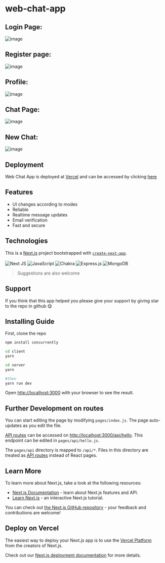 # web-chat-app

## Login Page:
![image](https://user-images.githubusercontent.com/88134306/216805985-ba013905-1b0a-412c-85f7-c50b308af7cb.png)

## Register page:
![image](https://user-images.githubusercontent.com/88134306/216806064-6ad51c10-355c-4b7d-9753-eddbea10a3e7.png)

## Profile:
![image](https://user-images.githubusercontent.com/88134306/216806091-dd33ecbe-7fb3-431d-8444-3a4dc7d5fd3e.png)

## Chat Page:
![image](https://user-images.githubusercontent.com/88134306/216806005-90dd588a-b771-4f92-b8e7-1e857f7567a0.png)

## New Chat:
![image](https://user-images.githubusercontent.com/88134306/216806020-a90a267c-3957-4be8-9e1f-c3a1a4d19a93.png)


## Deployment

Web Chat App is deployed at [Vercel](https://vercel.com/) and can be accessed by clicking [here](https://web-chat-app-brown.vercel.app//)


## Features

- UI changes according to modes
- Reliable
- Realtime message updates
- Email verification
- Fast and secure


## Technologies

This is a [Next.js](https://nextjs.org/) project bootstrapped with [`create-next-app`](https://github.com/vercel/next.js/tree/canary/packages/create-next-app).
<br />
<br />
<span>
![Next JS](https://img.shields.io/badge/Next-black?style=for-the-badge&logo=next.js&logoColor=white)
</span><span>
![JavaScript](https://img.shields.io/badge/javascript-%23323330.svg?style=for-the-badge&logo=javascript&logoColor=%23F7DF1E)
</span><span>
![Chakra](https://img.shields.io/badge/chakra-%234ED1C5.svg?style=for-the-badge&logo=chakraui&logoColor=white)
</span>
<span>
![Express.js](https://img.shields.io/badge/express.js-%23404d59.svg?style=for-the-badge&logo=express&logoColor=%2361DAFB)
</span>
<span>
![MongoDB](https://img.shields.io/badge/MongoDB-%234ea94b.svg?style=for-the-badge&logo=mongodb&logoColor=white)
</span>


> Suggestions are also welcome

## Support 

If you think that this app helped you please give your support by giving star to the repo in github 😋

## Installing Guide

First, clone the repo 

```bash
npm install concurrently

cd client
yarn 

cd server
yarn

#then
yarn run dev
```

Open [http://localhost:3000](http://localhost:3000) with your browser to see the result.

## Further Development on routes

You can start editing the page by modifying `pages/index.js`. The page auto-updates as you edit the file.

[API routes](https://nextjs.org/docs/api-routes/introduction) can be accessed on [http://localhost:3000/api/hello](http://localhost:3000/api/hello). This endpoint can be edited in `pages/api/hello.js`.

The `pages/api` directory is mapped to `/api/*`. Files in this directory are treated as [API routes](https://nextjs.org/docs/api-routes/introduction) instead of React pages.

## Learn More

To learn more about Next.js, take a look at the following resources:

- [Next.js Documentation](https://nextjs.org/docs) - learn about Next.js features and API.
- [Learn Next.js](https://nextjs.org/learn) - an interactive Next.js tutorial.

You can check out [the Next.js GitHub repository](https://github.com/vercel/next.js/) - your feedback and contributions are welcome!

## Deploy on Vercel

The easiest way to deploy your Next.js app is to use the [Vercel Platform](https://vercel.com/new?utm_medium=default-template&filter=next.js&utm_source=create-next-app&utm_campaign=create-next-app-readme) from the creators of Next.js.

Check out our [Next.js deployment documentation](https://nextjs.org/docs/deployment) for more details.
